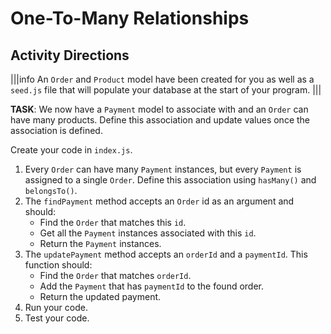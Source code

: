 # One-To-Many Relationships

## Activity Directions

|||info
An `Order` and `Product` model have been created for you as well as a `seed.js` file that will populate your database at the start of your program.
|||

**TASK**: We now have a `Payment` model to associate with and an `Order` can have many products. Define this association and update values once the association is defined.

Create your code in `index.js`.

1. Every `Order` can have many `Payment` instances, but every `Payment` is assigned to a single `Order`. Define this association using `hasMany()` and `belongsTo()`.
2. The `findPayment` method accepts an `Order` id as an argument and should:
   - Find the `Order` that matches this `id`.
   - Get all the `Payment` instances associated with this `id`.
   - Return the `Payment` instances.
3. The `updatePayment` method accepts an `orderId` and a `paymentId`. This function should:
   - Find the `Order` that matches `orderId`.
   - Add the `Payment` that has `paymentId` to the found order.
   - Return the updated payment.
4. Run your code.
5. Test your code.
